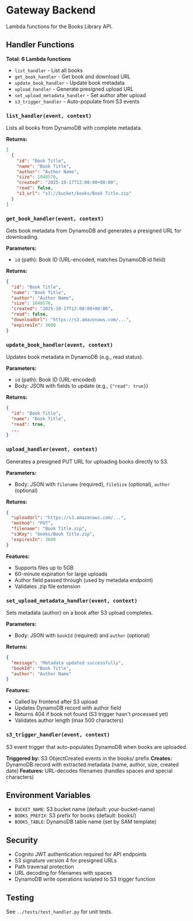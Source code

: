# Gateway Backend

Lambda functions for the Books Library API.

## Handler Functions

**Total: 6 Lambda functions**
- `list_handler` - List all books
- `get_book_handler` - Get book and download URL
- `update_book_handler` - Update book metadata
- `upload_handler` - Generate presigned upload URL
- `set_upload_metadata_handler` - Set author after upload
- `s3_trigger_handler` - Auto-populate from S3 events

### `list_handler(event, context)`
Lists all books from DynamoDB with complete metadata.

**Returns:**
```json
[
  {
    "id": "Book Title",
    "name": "Book Title",
    "author": "Author Name",
    "size": 1048576,
    "created": "2025-10-17T12:00:00+00:00",
    "read": false,
    "s3_url": "s3://bucket/books/Book Title.zip"
  }
]
```

### `get_book_handler(event, context)`
Gets book metadata from DynamoDB and generates a presigned URL for downloading.

**Parameters:**
- `id` (path): Book ID (URL-encoded, matches DynamoDB id field)

**Returns:**
```json
{
  "id": "Book Title",
  "name": "Book Title",
  "author": "Author Name",
  "size": 1048576,
  "created": "2025-10-17T12:00:00+00:00",
  "read": false,
  "downloadUrl": "https://s3.amazonaws.com/...",
  "expiresIn": 3600
}
```

### `update_book_handler(event, context)`
Updates book metadata in DynamoDB (e.g., read status).

**Parameters:**
- `id` (path): Book ID (URL-encoded)
- Body: JSON with fields to update (e.g., `{"read": true}`)

**Returns:**
```json
{
  "id": "Book Title",
  "name": "Book Title",
  "read": true,
  ...
}
```

### `upload_handler(event, context)`
Generates a presigned PUT URL for uploading books directly to S3.

**Parameters:**
- Body: JSON with `filename` (required), `fileSize` (optional), `author` (optional)

**Returns:**
```json
{
  "uploadUrl": "https://s3.amazonaws.com/...",
  "method": "PUT",
  "filename": "Book Title.zip",
  "s3Key": "books/Book Title.zip",
  "expiresIn": 3600
}
```

**Features:**
- Supports files up to 5GB
- 60-minute expiration for large uploads
- Author field passed through (used by metadata endpoint)
- Validates .zip file extension

### `set_upload_metadata_handler(event, context)`
Sets metadata (author) on a book after S3 upload completes.

**Parameters:**
- Body: JSON with `bookId` (required) and `author` (optional)

**Returns:**
```json
{
  "message": "Metadata updated successfully",
  "bookId": "Book Title",
  "author": "Author Name"
}
```

**Features:**
- Called by frontend after S3 upload
- Updates DynamoDB record with author field
- Returns 404 if book not found (S3 trigger hasn't processed yet)
- Validates author length (max 500 characters)

### `s3_trigger_handler(event, context)`
S3 event trigger that auto-populates DynamoDB when books are uploaded.

**Triggered by:** S3 ObjectCreated events in the books/ prefix
**Creates:** DynamoDB record with extracted metadata (name, author, size, created date)
**Features:** URL-decodes filenames (handles spaces and special characters)

## Environment Variables

- `BUCKET_NAME`: S3 bucket name (default: your-bucket-name)
- `BOOKS_PREFIX`: S3 prefix for books (default: books/)
- `BOOKS_TABLE`: DynamoDB table name (set by SAM template)

## Security

- Cognito JWT authentication required for API endpoints
- S3 signature version 4 for presigned URLs
- Path traversal protection
- URL decoding for filenames with spaces
- DynamoDB write operations isolated to S3 trigger function

## Testing

See `../tests/test_handler.py` for unit tests.
